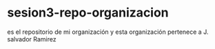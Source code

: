 
# sesion3-repo-organizacion
es el repositorio de mi organización
y esta organización pertenece a J. salvador Ramirez
